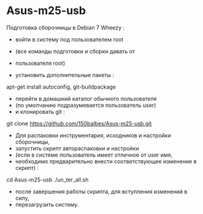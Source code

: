 # Asus-m25-usb

Подготовка сборочницы в Debian 7 Wheezy :

- войти в систему под пользователем root
- (все команды подготовки и сборки давать от 
- пользователя root)

- установить дополнительные пакеты :

apt-get install autoconfig, git-buildpackage
 
- перейти в домашний каталог обычного пользователя 
- (по умолчанию подразумевается пользователь user) 
- и клонировать git :

git clone https://github.com/150balbes/Asus-m25-usb.git

- Для распаковки инструментария, исходников и настройки сборочницы, 
- запустить скрипт автораспаковки и настройки
- (если в системе пользователь имеет отличное от user имя,
- необходимо предварительно внести соответствующее изменение в скрипт) :

cd Asus-m25-usb
./un_ter_all.sh

- после завершения работы скрипта, для вступления изменений в силу,
- перезагрузить систему.
